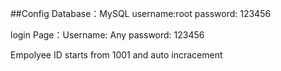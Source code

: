 ##Config
Database：MySQL username:root password: 123456

login Page：Username: Any     password: 123456

Empolyee ID starts from 1001 and auto incracement
